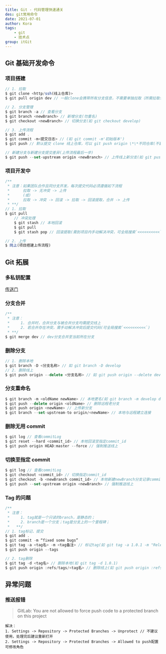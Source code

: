 ```yaml
---
title: Git - 代码管理快速通关
des: git常用命令
date: 2021-07-01
author: Kora
tags:
    - git
    - 技术点
group: itGit
---
```


## Git 基础开发命令

### 项目搭建

<!-- - 拉取、分支管理、上传分支 -->

```js
// 1. 拉取
$ git clone <http/ssh(线上仓库)>
$ git pull origin dev // 一般clone会携带所有分支信息，不需要单独拉取（所需拉取仓库分支）

// 2. 分支管理
$ git branch -a // 查看分支
$ git branch <newBranch> // 新增分支(勿重名)
$ git checkout <newBranch> // 切换分支(如 git checkout develop)

// 3. 上传流程
$ git add .
$ git commit -m<提交日志> // (如 git commit -m'初始版本')
$ git push // 默认提交 clone 线上仓库，可以 git push origin \*\*不同仓库(不建议使用)

// 新建分支与新建分支提交差异(上传流程最后一步)
$ git push --set-upstream origin <newBranch> // 上传线上新分支(如 git push --set-upstream origin develop)
```

### 项目开发中

 <!-- 拉取、上传 -->

```js
/**
 * 注意：如果团队合作且同分支开发，每次提交代码必须遵循如下流程
 * 		拉取 -> 无冲突 -> 上传
 * 		(或)
 * 		拉取 -> 冲突 -> 回滚 -> 拉取 -> 回滚提取，合并 -> 上传
 * **/
// 1. 拉取
$ git pull
    // 冲突处理
	$ git stash // 本地回滚
	$ git pull
	$ git stash pop // 回滚提取(需到项目内手动解决冲突，可全局搜索`<<<<<<<<<<`)

// 2. 上传
$ 同上(项目搭建上传流程)
```

## Git 拓展

### 多私钥配置

[传送门](https://www.cnblogs.com/popfisher/p/5731232.html)

### 分支合并

```js
/**
 * 注意：
 *     1. 合并时，合并分支与被合并分支均需提交线上
 *     2. 若合并存在冲突，需手动解决冲突后提交代码(可全局搜索`<<<<<<<<<<`)
 * **/
$ git merge dev // dev分支合并至当前所在分支
```

### 删除分支

```js
// 1. 删除本地
$ git branch -D <分支名称> // 如 git branch -D develop
// 2. 删除线上
$ git push origin --delete <分支名称> // 如 git push origin --delete develop
```

### 分支重命名

```js
$ git branch -m <oldName newName> // 本地更名(如 git branch -m develop develop2)
$ git push --delete origin <oldName> // 删除远程老分支
$ git push origin <newName> // 上传新分支
$ git branch --set-upstream-to origin/<newName> // 本地与远程建立连接
```

### 删除无用 commit

```js
$ git log // 查看commitLog
$ git reset --hard <commit_id> // 本地回滚至指定commit_id
$ git push origin HEAD:master --force // 强制推送线上
```

### 切换至指定 commit

```js
$ git log // 查看commitLog
$ git checkout <commit_id> // 切换指定commit_id
$ git checkout -b <newBranch commit_id> // 本地新建newBranch分支记录commit_id
$ git push --set-upstream origin <newBranch> // 强制推送线上
```

### Tag 的问题

```js
/**
 * 注意：
 *     1. tag就是一个只读的branch，是静态的；
 *     2. branch是一个分支；tag是分支上的一个里程碑；
 *   **/
// 1. tag标记、提交
$ git add .
$ git commit -m “fixed some bugs”
$ git tag -a <tag名> -m <tag备注> // 标记tag(如 git tag -a 1.0.1 -m "Release version 1.0.1")
$ git push origin --tags

// 2. tag删除
$ git tag -d <tag名> // 删除本地(如 git tag -d 1.0.1)
$ git push origin :refs/tags/<tag名> // 删除线上(如 git push origin :refs/tags/1.0.1)
```

## 异常问题

### 推送报错

> GitLab: You are not allowed to force push code to a protected branch on this project

    解决：
    1. Settings -> Repository -> Protected Branches -> Unprotect // 不建议使用，处理完后建议重新打开
    2. Settings -> Repository -> Protected Branches -> Allowed to push配置可修改角色
